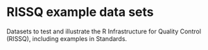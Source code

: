 RISSQ example data sets
=======================

Datasets to test and illustrate the R Infrastructure for
Quality Control (RISSQ), including examples in Standards.
